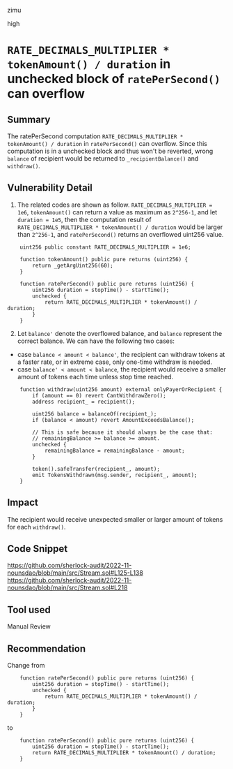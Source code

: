 zimu

high

# `RATE_DECIMALS_MULTIPLIER * tokenAmount() / duration` in unchecked block of `ratePerSecond()` can overflow

## Summary
The ratePerSecond computation `RATE_DECIMALS_MULTIPLIER * tokenAmount() / duration` in `ratePerSecond()`  can overflow. Since this computation is in a unchecked block and thus won't be reverted, wrong `balance` of recipient would be returned to `_recipientBalance()` and `withdraw()`.

## Vulnerability Detail
1.  The related codes are shown as follow. `RATE_DECIMALS_MULTIPLIER = 1e6`, `tokenAmount()` can return a value as maximum as `2^256-1`, and let `duration = 1e5`, then the computation result of `RATE_DECIMALS_MULTIPLIER * tokenAmount() / duration` would be larger than `2^256-1`, and `ratePerSecond()` returns an overflowed uint256 value.
```solidity
    uint256 public constant RATE_DECIMALS_MULTIPLIER = 1e6;

    function tokenAmount() public pure returns (uint256) {
        return _getArgUint256(60);
    }

    function ratePerSecond() public pure returns (uint256) {
        uint256 duration = stopTime() - startTime();
        unchecked {
            return RATE_DECIMALS_MULTIPLIER * tokenAmount() / duration;
        }
    }
```

2.  Let `balance'` denote the overflowed balance, and `balance` represent the correct balance. We can have the following two cases:
- case `balance < amount < balance'`, the recipient can withdraw tokens at a faster rate, or in extreme case, only one-time withdraw is needed.
- case `balance' < amount < balance`, the recipient would receive a smaller amount of tokens each time unless stop time reached.
```solidity
    function withdraw(uint256 amount) external onlyPayerOrRecipient {
        if (amount == 0) revert CantWithdrawZero();
        address recipient_ = recipient();

        uint256 balance = balanceOf(recipient_);
        if (balance < amount) revert AmountExceedsBalance();

        // This is safe because it should always be the case that:
        // remainingBalance >= balance >= amount.
        unchecked {
            remainingBalance = remainingBalance - amount;
        }

        token().safeTransfer(recipient_, amount);
        emit TokensWithdrawn(msg.sender, recipient_, amount);
    }
```

## Impact
The recipient would receive unexpected smaller or larger amount of tokens for each `withdraw()`.

## Code Snippet
https://github.com/sherlock-audit/2022-11-nounsdao/blob/main/src/Stream.sol#L125-L138
https://github.com/sherlock-audit/2022-11-nounsdao/blob/main/src/Stream.sol#L218

## Tool used
Manual Review

## Recommendation
Change from
```solidity
    function ratePerSecond() public pure returns (uint256) {
        uint256 duration = stopTime() - startTime();
        unchecked {
            return RATE_DECIMALS_MULTIPLIER * tokenAmount() / duration;
        }
    }
```
to
```solidity
    function ratePerSecond() public pure returns (uint256) {
        uint256 duration = stopTime() - startTime();
        return RATE_DECIMALS_MULTIPLIER * tokenAmount() / duration;
    }
```